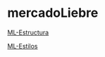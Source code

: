 # mercadoLiebre
[ML-Estructura](https://github.com/GasmauC/mercadoLiebre/tree/ML-Estructura)

[ML-Estilos](https://github.com/GasmauC/mercadoLiebre/tree/ML-Estilos)
